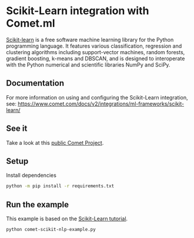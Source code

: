 # Scikit-Learn integration with Comet.ml

[Scikit-learn](https://github.com/scikit-learn/scikit-learn) is a free software machine learning library for the Python programming language. It features various classification, regression and clustering algorithms including support-vector machines, random forests, gradient boosting, k-means and DBSCAN, and is designed to interoperate with the Python numerical and scientific libraries NumPy and SciPy.


## Documentation

For more information on using and configuring the Scikit-Learn integration, see: https://www.comet.com/docs/v2/integrations/ml-frameworks/scikit-learn/

## See it

Take a look at this [public Comet Project]().

## Setup

Install dependencies

```bash
python -m pip install -r requirements.txt
```

## Run the example

This example is based on the [Scikit-Learn tutorial](https://scikit-learn.org/stable/tutorial/text_analytics/working_with_text_data.html).

```bash
python comet-scikit-nlp-example.py
```
